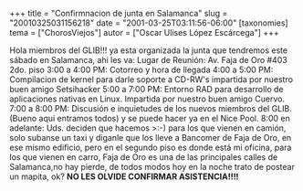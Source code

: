 +++
title = "Confirmnacion de junta en Salamanca"
slug = "20010325031156218"
date = "2001-03-25T03:11:56-06:00"
[taxonomies]
tema = ["ChorosViejos"]
autor = ["Oscar Ulises López Escárcega"]
+++

Hola miembros del GLIB!!! ya esta organizada la junta que tendremos este
sábado en Salamanca, ahi les va:
Lugar de Reunión: Av. Faja de Oro #403 2do. piso 3:00 a 4:00 PM:
Cotorreo y hora de llegada 4:00 a 5:00 PM: Compilacion de kernel para
darle soporte a CD-RW's impartida por nuestro buen amigo Setsihacker
5:00 a 7:00 PM: Entorno RAD para desarrollo de aplicaciones nativas en
Linux. Impartida por nuestro buen amigo Cuervo.
7:00 a 8:00 PM: Discusión e inquietudes de los nuevos miembros del GLIB.
(Bueno aqui entramos todos) y se puede hacer ya en el Nice Pool.
8:00 en adelante: Uds. deciden que hacemos \>:-) para los que vienen en
camión, solo subanse un taxi y diganle que los lleve a Bancomer de Faja
de Oro, en ese mismo edificio, pero en el segundo piso es donde está mi
oficina, para los que vienen en carro, Faja de Oro es una de las
principales calles de Salamanca,no hay pierde, de todos modos hoy en la
noche trato de postear un mapita, ok?
**NO LES OLVIDE CONFIRMAR ASISTENCIA!!!!**
